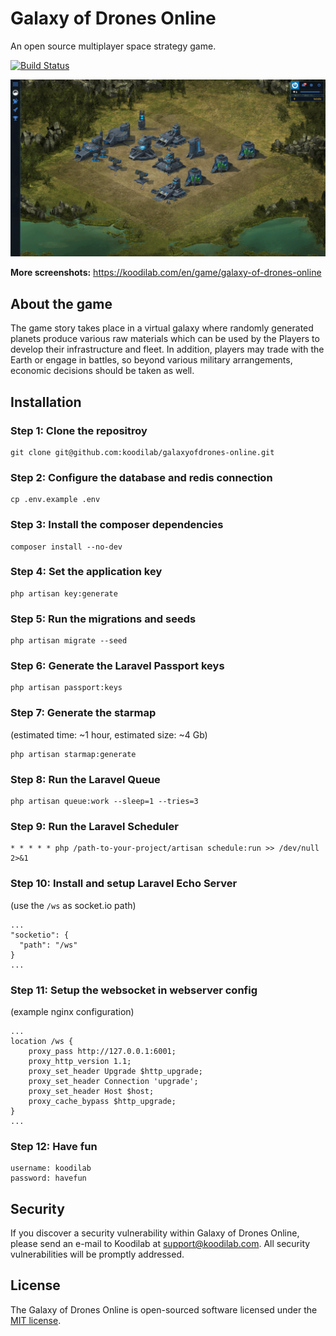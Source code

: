 # Galaxy of Drones Online

An open source multiplayer space strategy game.

[![Build Status](https://travis-ci.org/koodilab/galaxyofdrones-online.svg?branch=master)](https://travis-ci.org/koodilab/galaxyofdrones-online)

![Screenshot](public/images/screenshot.png)

**More screenshots:** https://koodilab.com/en/game/galaxy-of-drones-online

## About the game

The game story takes place in a virtual galaxy where randomly generated planets produce various raw materials which can be used by the Players to develop their infrastructure and fleet. In addition, players may trade with the Earth or engage in battles, so beyond various military arrangements, economic decisions should be taken as well.

## Installation

### Step 1: Clone the repositroy

```
git clone git@github.com:koodilab/galaxyofdrones-online.git
```

### Step 2: Configure the database and redis connection

```
cp .env.example .env
```

### Step 3: Install the composer dependencies

```
composer install --no-dev
```

### Step 4: Set the application key

```
php artisan key:generate
```

### Step 5: Run the migrations and seeds

```
php artisan migrate --seed
```

### Step 6: Generate the Laravel Passport keys

```
php artisan passport:keys
```

### Step 7: Generate the starmap

(estimated time: ~1 hour, estimated size: ~4 Gb)

```
php artisan starmap:generate
```

### Step 8: Run the Laravel Queue

```
php artisan queue:work --sleep=1 --tries=3
```

### Step 9: Run the Laravel Scheduler

```
* * * * * php /path-to-your-project/artisan schedule:run >> /dev/null 2>&1
```

### Step 10: Install and setup Laravel Echo Server

(use the `/ws` as socket.io path)

```
...
"socketio": {
  "path": "/ws"
}
...
```

### Step 11: Setup the websocket in webserver config

(example nginx configuration)

```
...
location /ws {
    proxy_pass http://127.0.0.1:6001;
    proxy_http_version 1.1;
    proxy_set_header Upgrade $http_upgrade;
    proxy_set_header Connection 'upgrade';
    proxy_set_header Host $host;
    proxy_cache_bypass $http_upgrade;
}
...
```

### Step 12: Have fun

```
username: koodilab
password: havefun
```

## Security

If you discover a security vulnerability within Galaxy of Drones Online, please send an e-mail to Koodilab at support@koodilab.com. All security vulnerabilities will be promptly addressed.

## License

The Galaxy of Drones Online is open-sourced software licensed under the [MIT license](http://opensource.org/licenses/MIT).
